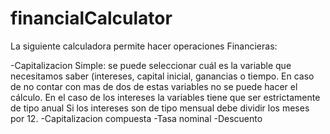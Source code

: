 # financialCalculator

La siguiente calculadora permite hacer operaciones Financieras:

-Capitalizacion Simple: se puede seleccionar cuál es la variable que necesitamos saber (intereses, capital inicial, ganancias o tiempo. 
En caso de no contar con mas de dos de estas variables no se puede hacer el cálculo.
En el caso de los intereses la variables tiene que ser estrictamente de tipo anual
Si los intereses son de tipo mensual debe dividir los meses por 12.
-Capitalizacion compuesta
-Tasa nominal
-Descuento





